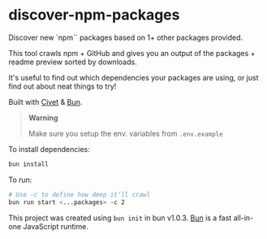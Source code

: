 # discover-npm-packages

Discover new `npm`` packages based on 1+ other packages provided.

This tool crawls npm + GitHub and gives you an output of the packages + readme preview sorted by downloads.

It's useful to find out which dependencies your packages are using, or just find out about neat things to try!

Built with [Civet](https://civet.dev) & [Bun](https://bun.sh).

> **Warning**
>
> Make sure you setup the env. variables from `.env.example`

To install dependencies:

```bash
bun install
```

To run:

```bash
# Use -c to define how deep it'll crawl
bun run start <...packages> -c 2
```

This project was created using `bun init` in bun v1.0.3. [Bun](https://bun.sh) is a fast all-in-one JavaScript runtime.
